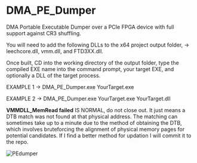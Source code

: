 # DMA_PE_Dumper

DMA Portable Executable Dumper over a PCIe FPGA device with full support against CR3 shuffling.

You will need to add the following DLLs to the x64 project output folder, -> leechcore.dll, vmm.dll, and FTD3XX.dll.

Once built, CD into the working directory of the output folder, type the compiled EXE name into the command prompt, your target EXE, and optionally a DLL of the target process.

EXAMPLE 1 -> DMA_PE_Dumper.exe YourTarget.exe 

EXAMPLE 2 -> DMA_PE_Dumper.exe YourTarget.exe YourTarget.dll

**VMMDLL_MemRead failed** IS NORMAL, do not close out. It just means a DTB match was not found at that physical address. The matching can sometimes take up to a minute due to the method of obtaining the DTB, which involves bruteforcing the alignment of physical memory pages for potential candidates. If I find a better method for updation I will commit it to the repo.

![PEdumper](https://github.com/user-attachments/assets/f6488bf3-64f2-4fe8-b30d-9dc8af2b46a9)
